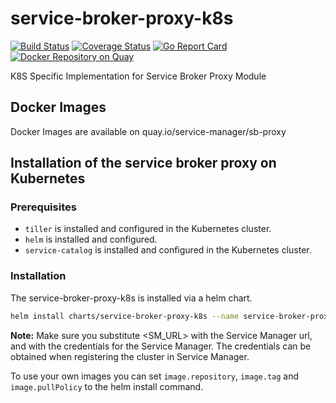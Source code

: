 # service-broker-proxy-k8s

[![Build Status](https://travis-ci.org/Peripli/service-broker-proxy-k8s.svg?branch=master)](https://travis-ci.org/Peripli/service-broker-proxy-k8s)
[![Coverage Status](https://coveralls.io/repos/github/Peripli/service-broker-proxy-k8s/badge.svg?branch=master)](https://coveralls.io/github/Peripli/service-broker-proxy-k8s?branch=master)
[![Go Report Card](https://goreportcard.com/badge/github.com/Peripli/service-broker-proxy-k8s)](https://goreportcard.com/report/github.com/Peripli/service-broker-proxy-k8s)
[![Docker Repository on Quay](https://quay.io/repository/service-manager/sb-proxy-k8s/status "Docker Repository on Quay")](https://quay.io/repository/service-manager/sb-proxy-k8s)

K8S Specific Implementation for Service Broker Proxy Module

## Docker Images

Docker Images are available on quay.io/service-manager/sb-proxy

## Installation of the service broker proxy on Kubernetes

### Prerequisites

* `tiller` is installed and configured in the Kubernetes cluster.
* `helm` is installed and configured.
* `service-catalog` is installed and configured in the Kubernetes cluster.

### Installation

The service-broker-proxy-k8s is installed via a helm chart.

```bash
helm install charts/service-broker-proxy-k8s --name service-broker-proxy --namespace service-broker-proxy --set config.sm.url=<SM_URL> --set sm.user=<USER> --set sm.password=<PASSWORD>
```

**Note:** Make sure you substitute <SM_URL> with the Service Manager url, <USER> and <PASSWORD> with the credentials for the Service Manager. The credentials can be obtained when registering the cluster in Service Manager.

To use your own images you can set `image.repository`, `image.tag` and `image.pullPolicy` to the helm install command.
